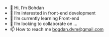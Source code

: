 - 👋 Hi, I’m Bohdan
- 👀 I’m interested in front-end development
- 🌱 I’m currently learning Front-end
- 💞️ I’m looking to collaborate on ...
- 📫 How to reach me bogdan.dvm@gmail.com

<!---
BohdanMat/BohdanMat is a ✨ special ✨ repository because its `README.md` (this file) appears on your GitHub profile.
You can click the Preview link to take a look at your changes.
--->
